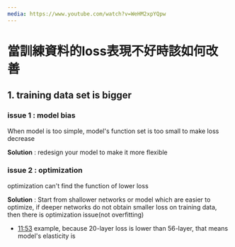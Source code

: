 ```yaml
---
media: https://www.youtube.com/watch?v=WeHM2xpYQpw
---
```

# 當訓練資料的loss表現不好時該如何改善

## 1. training data set is bigger

### issue 1 : model bias

When model is too simple, model's function set is too small to make loss decrease

**Solution** : redesign your model to make it more flexible

### issue 2 : optimization

optimization can't find the function of lower loss 

**Solution** : Start from shallower networks or model which are easier to optimize, if deeper networks do not obtain smaller loss on training data, then there is optimization issue(not overfitting)

- [11:53](https://www.youtube.com/watch?v=WeHM2xpYQpw&t=714#t=11:53.71) example, because 20-layer loss is lower than 56-layer, that means model's elasticity is 